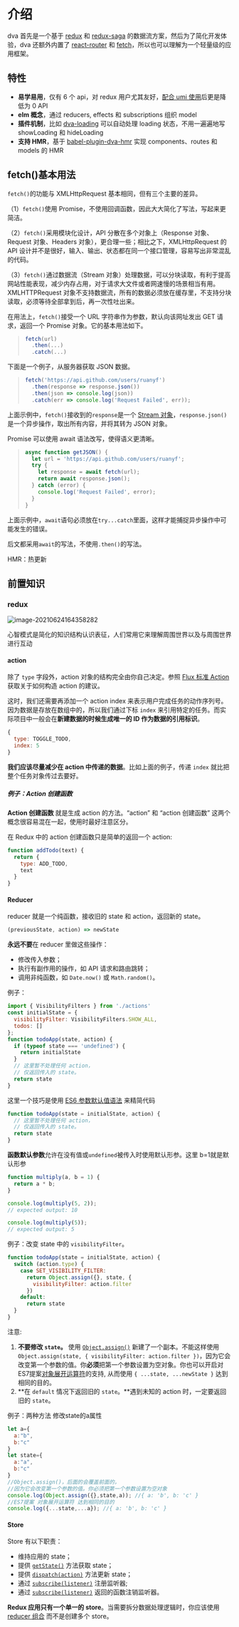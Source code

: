 

# 介绍

dva 首先是一个基于 [redux](https://github.com/reduxjs/redux) 和 [redux-saga](https://github.com/redux-saga/redux-saga) 的数据流方案，然后为了简化开发体验，dva 还额外内置了 [react-router](https://github.com/ReactTraining/react-router) 和 [fetch](https://github.com/github/fetch)，所以也可以理解为一个轻量级的应用框架。

## 特性

- **易学易用**，仅有 6 个 api，对 redux 用户尤其友好，[配合 umi 使用](https://umijs.org/guide/with-dva.html)后更是降低为 0 API
- **elm 概念**，通过 reducers, effects 和 subscriptions 组织 model
- **插件机制**，比如 [dva-loading](https://github.com/dvajs/dva/tree/master/packages/dva-loading) 可以自动处理 loading 状态，不用一遍遍地写 showLoading 和 hideLoading
- **支持 HMR**，基于 [babel-plugin-dva-hmr](https://github.com/dvajs/babel-plugin-dva-hmr) 实现 components、routes 和 models 的 HMR

## fetch()基本用法

`fetch()`的功能与 XMLHttpRequest 基本相同，但有三个主要的差异。

（1）`fetch()`使用 Promise，不使用回调函数，因此大大简化了写法，写起来更简洁。

（2）`fetch()`采用模块化设计，API 分散在多个对象上（Response 对象、Request 对象、Headers 对象），更合理一些；相比之下，XMLHttpRequest 的 API 设计并不是很好，输入、输出、状态都在同一个接口管理，容易写出非常混乱的代码。

（3）`fetch()`通过数据流（Stream 对象）处理数据，可以分块读取，有利于提高网站性能表现，减少内存占用，对于请求大文件或者网速慢的场景相当有用。XMLHTTPRequest 对象不支持数据流，所有的数据必须放在缓存里，不支持分块读取，必须等待全部拿到后，再一次性吐出来。

在用法上，`fetch()`接受一个 URL 字符串作为参数，默认向该网址发出 GET 请求，返回一个 Promise 对象。它的基本用法如下。

> ```javascript
> fetch(url)
>   .then(...)
>   .catch(...)
> ```

下面是一个例子，从服务器获取 JSON 数据。

> ```javascript
> fetch('https://api.github.com/users/ruanyf')
>   .then(response => response.json())
>   .then(json => console.log(json))
>   .catch(err => console.log('Request Failed', err)); 
> ```

上面示例中，`fetch()`接收到的`response`是一个 [Stream 对象](https://developer.mozilla.org/en-US/docs/Web/API/Streams_API)，`response.json()`是一个异步操作，取出所有内容，并将其转为 JSON 对象。

Promise 可以使用 await 语法改写，使得语义更清晰。

> ```javascript
> async function getJSON() {
>   let url = 'https://api.github.com/users/ruanyf';
>   try {
>     let response = await fetch(url);
>     return await response.json();
>   } catch (error) {
>     console.log('Request Failed', error);
>   }
> }
> ```

上面示例中，`await`语句必须放在`try...catch`里面，这样才能捕捉异步操作中可能发生的错误。

后文都采用`await`的写法，不使用`.then()`的写法。



HMR：热更新



## 前置知识

### redux



![image-20210624164358282](C:\Users\23034\AppData\Roaming\Typora\typora-user-images\image-20210624164358282.png)

心智模式是简化的知识结构认识表征，人们常用它来理解周围世界以及与周围世界进行互动



#### action

除了 `type` 字段外，action 对象的结构完全由你自己决定。参照 [Flux 标准 Action](https://github.com/acdlite/flux-standard-action) 获取关于如何构造 action 的建议。

这时，我们还需要再添加一个 action index 来表示用户完成任务的动作序列号。因为数据是存放在数组中的，所以我们通过下标 `index` 来引用特定的任务。而实际项目中一般会在**新建数据的时候生成唯一的 ID 作为数据的引用标识**。

```js
{
  type: TOGGLE_TODO,
  index: 5
}
```

**我们应该尽量减少在 action 中传递的数据**。比如上面的例子，传递 `index` 就比把整个任务对象传过去要好。



##### 例子：Action 创建函数

**Action 创建函数** 就是生成 action 的方法。“action” 和 “action 创建函数” 这两个概念很容易混在一起，使用时最好注意区分。

在 Redux 中的 action 创建函数只是简单的返回一个 action:

```js
function addTodo(text) {
  return {
    type: ADD_TODO,
    text
  }
}
```



#### Reducer

reducer 就是一个纯函数，接收旧的 state 和 action，返回新的 state。

```js
(previousState, action) => newState
```

**永远不要**在 reducer 里做这些操作：

- 修改传入参数；
- 执行有副作用的操作，如 API 请求和路由跳转；
- 调用非纯函数，如 `Date.now()` 或 `Math.random()`。



例子：

```js
import { VisibilityFilters } from './actions'
const initialState = {
  visibilityFilter: VisibilityFilters.SHOW_ALL,
  todos: []
};
function todoApp(state, action) {
  if (typeof state === 'undefined') {
    return initialState
  }
  // 这里暂不处理任何 action，
  // 仅返回传入的 state。
  return state
}
```

这里一个技巧是使用 [ES6 参数默认值语法](https://developer.mozilla.org/en/docs/Web/JavaScript/Reference/Functions/default_parameters) 来精简代码

```js
function todoApp(state = initialState, action) {
  // 这里暂不处理任何 action，
  // 仅返回传入的 state。
  return state
}
```



**函数默认参数**允许在没有值或`undefined`被传入时使用默认形参。这里 b=1就是默认形参

```js
function multiply(a, b = 1) {
  return a * b;
}

console.log(multiply(5, 2));
// expected output: 10

console.log(multiply(5));
// expected output: 5

```



例子：改变 state 中的 `visibilityFilter`。

```js
function todoApp(state = initialState, action) {
  switch (action.type) {
    case SET_VISIBILITY_FILTER:
      return Object.assign({}, state, {
        visibilityFilter: action.filter
      })
    default:
      return state
  }
}
```

注意:

1. **不要修改 `state`。** 使用 [`Object.assign()`](https://developer.mozilla.org/en/docs/Web/JavaScript/Reference/Global_Objects/Object/assign) 新建了一个副本。不能这样使用 `Object.assign(state, { visibilityFilter: action.filter })`，因为它会改变第一个参数的值。你**必须**把第一个参数设置为空对象。你也可以开启对ES7提案[对象展开运算符](https://www.redux.org.cn/docs/recipes/UsingObjectSpreadOperator.html)的支持, 从而使用 `{ ...state, ...newState }` 达到相同的目的。
2. **在 `default` 情况下返回旧的 `state`。**遇到未知的 action 时，一定要返回旧的 `state`。



例子：两种方法  修改state的a属性 

```js
let a={
  a:"b",
  b:"c"
}
let state={
  a:"a",
  b:"c"
}
//Object.assign()，后面的会覆盖前面的，
//因为它会改变第一个参数的值。你必须把第一个参数设置为空对象
console.log(Object.assign({},state,a)); //{ a: 'b', b: 'c' }
//ES7提案 对象展开运算符 达到相同的目的
console.log({...state,...a}); //{ a: 'b', b: 'c' }
```



#### Store 

Store 有以下职责：

- 维持应用的 state；
- 提供 [`getState()`](https://www.redux.org.cn/docs/api/Store.html#getState) 方法获取 state；
- 提供 [`dispatch(action)`](https://www.redux.org.cn/docs/api/Store.html#dispatch) 方法更新 state；
- 通过 [`subscribe(listener)`](https://www.redux.org.cn/docs/api/Store.html#subscribe) 注册监听器;
- 通过 [`subscribe(listener)`](https://www.redux.org.cn/docs/api/Store.html#subscribe) 返回的函数注销监听器。

**Redux 应用只有一个单一的 store**。当需要拆分数据处理逻辑时，你应该使用 [reducer 组合](https://www.redux.org.cn/docs/basics/Reducers.html#splitting-reducers) 而不是创建多个 store。